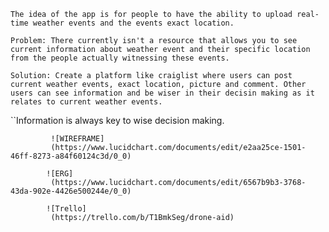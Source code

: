     The idea of the app is for people to have the ability to upload real-time weather events and the events exact location.

    Problem: There currently isn't a resource that allows you to see current information about weather event and their specific location from the people actually witnessing these events.

    Solution: Create a platform like craiglist where users can post current weather events, exact location, picture and comment. Other users can see information and be wiser in their decisin making as it relates to current weather events.

``Information is always key to wise decision making.

             ![WIREFRAME]
             (https://www.lucidchart.com/documents/edit/e2aa25ce-1501-46ff-8273-a84f60124c3d/0_0)

            ![ERG]
             (https://www.lucidchart.com/documents/edit/6567b9b3-3768-43da-902e-4426e500244e/0_0)

            ![Trello]
             (https://trello.com/b/T1BmkSeg/drone-aid)




